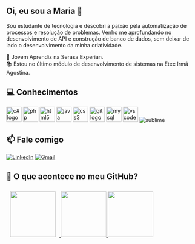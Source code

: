 ## Oi, eu sou a Maria 👋
Sou estudante de tecnologia e descobri a paixão pela automatização de processos e resolução 
de problemas. Venho me aprofundando no desenvolvimento de API e construção de banco de dados,
sem deixar de lado o desenvolvimento da minha criatividade.

💼 Jovem Aprendiz na Serasa Experian.<br>
📚 Estou no último módulo de desenvolvimento de sistemas na Etec Irmã Agostina.



##  💻 Conhecimentos
<div align="left">
 <img src="https://cdn.jsdelivr.net/gh/devicons/devicon/icons/csharp/csharp-original.svg" height="40" alt="c# logo"  />
 <img src="https://cdn.jsdelivr.net/gh/devicons/devicon/icons/php/php-original.svg" height="40" alt="php logo"/>
 <img src="https://cdn.jsdelivr.net/gh/devicons/devicon/icons/html5/html5-original.svg" height="40" alt="html5 logo"/>
 <img src="https://cdn.jsdelivr.net/gh/devicons/devicon/icons/java/java-original.svg" height="40" alt="java logo"/>
 <img src="https://cdn.jsdelivr.net/gh/devicons/devicon/icons/css3/css3-original.svg" height="40" alt="css3 logo"/>
 <img src="https://cdn.jsdelivr.net/gh/devicons/devicon/icons/git/git-original.svg" height="40" alt="git logo"/>
 <img src="https://cdn.jsdelivr.net/gh/devicons/devicon/icons/mysql/mysql-original.svg" height="40" alt="mysql logo"/>
 <img src="https://cdn.jsdelivr.net/gh/devicons/devicon/icons/vscode/vscode-original.svg" height="40" alt="vscode logo"/>
  <img src="https://img.shields.io/badge/SUBLIMETEXT-4b4b4b?style=for-the-badge&logo=sublimetext&logoColor=orange" alt="sublime"/>
 
</div>

 ##  📫 Fale comigo

[![LinkedIn](https://img.shields.io/badge/LinkedIn-0077B5?style=for-the-badge&logo=linkedin&logoColor=white)](https://www.linkedin.com/in/marialuisareis/) [![Gmail](https://img.shields.io/badge/Gmail-333333?style=for-the-badge&logo=gmail&logoColor=red)](mailto:mariarreis19@gmail.com)

##   📒 O que acontece no meu GitHub?
<div align="center" style="display: flex;">
  
  <a href="https://github.com/camillaalves12">
    <img height="120em" src="https://github-readme-streak-stats.herokuapp.com/?user=mallurxis&theme=dark&hide_border=true" style="margin: 10px;"/>
    <img height="120em" src="https://github-readme-stats.vercel.app/api/top-langs/?username=mallurxis&theme=dark&show_icons=true&hide_border=true&layout=compact"/>
    <img height="120em" src="https://github-readme-stats.vercel.app/api?username=mallurxis&theme=dark&show_icons=true&hide_border=true&count_private=true"/>
  </a>
  
</div>



